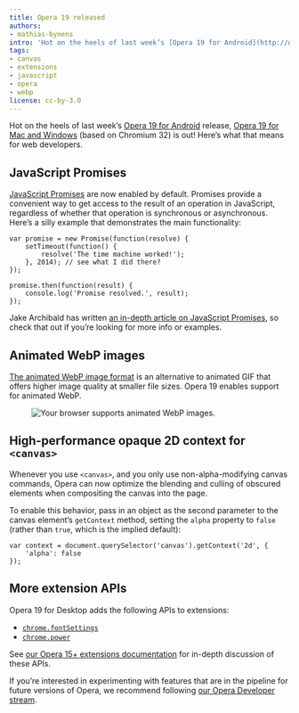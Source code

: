 ```yaml
---
title: Opera 19 released
authors:
- mathias-bynens
intro: 'Hot on the heels of last week’s [Opera 19 for Android](http://www.opera.com/mobile/android) release, [Opera 19 for Mac and Windows](http://www.opera.com/computer) (based on Chromium 32) is out! Here’s what that means for web developers.'
tags:
- canvas
- extensions
- javascript
- opera
- webp
license: cc-by-3.0
---
```


Hot on the heels of last week’s [Opera 19 for Android](http://www.opera.com/mobile/android) release, [Opera 19 for Mac and Windows](http://www.opera.com/computer) (based on Chromium 32) is out! Here’s what that means for web developers.

## JavaScript Promises

[JavaScript Promises](http://ecma-international.org/ecma-262/6.0/#sec-promise-objects) are now enabled by default. Promises provide a convenient way to get access to the result of an operation in JavaScript, regardless of whether that operation is synchronous or asynchronous. Here’s a silly example that demonstrates the main functionality:

	var promise = new Promise(function(resolve) {
		setTimeout(function() {
			resolve('The time machine worked!');
		}, 2014); // see what I did there?
	});

	promise.then(function(result) {
		console.log('Promise resolved.', result);
	});

Jake Archibald has written [an in-depth article on JavaScript Promises](http://www.html5rocks.com/en/tutorials/es6/promises/), so check that out if you’re looking for more info or examples.

## Animated WebP images

[The animated WebP image format](https://developers.google.com/speed/webp/faq#why_should_i_use_animated_webp) is an alternative to animated GIF that offers higher image quality at smaller file sizes. Opera 19 enables support for animated WebP.

<figure block="figure">
	<img elem="media" src="{{ page.id }}/animated-webp-supported.webp" alt="Your browser supports animated WebP images." onerror="src='{{ page.id }}/animated-webp-not-supported.png';alt='Your browser does not support animated WebP images.';this.onerror=null">
</figure>

## High-performance opaque 2D context for `<canvas>`

Whenever you use `<canvas>`, and you only use non-alpha-modifying canvas commands, Opera can now optimize the blending and culling of obscured elements when compositing the canvas into the page.

To enable this behavior, pass in an object as the second parameter to the canvas element’s `getContext` method, setting the `alpha` property to `false` (rather than `true`, which is the implied default):

	var context = document.querySelector('canvas').getContext('2d', {
		'alpha': false
	});

## More extension APIs

Opera 19 for Desktop adds the following APIs to extensions:

* [`chrome.fontSettings`](https://dev.opera.com/extension-docs/fontSettings.html)
* [`chrome.power`](https://dev.opera.com/extension-docs/power.html)

See [our Opera 15+ extensions documentation](https://dev.opera.com/extension-docs/) for in-depth discussion of these APIs.

If you’re interested in experimenting with features that are in the pipeline for future versions of Opera, we recommend following [our Opera Developer stream](http://www.opera.com/developer).
